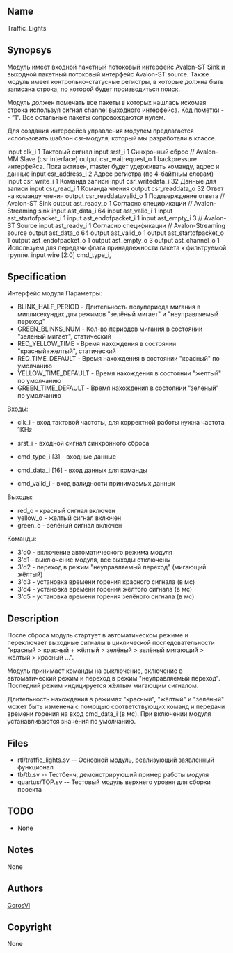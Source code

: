 Name
----

Traffic_Lights


Synopsys
--------
Модуль имеет входной пакетный потоковый интерфейс Avalon-ST Sink и
выходной пакетный потоковый интерфейс Avalon-ST source. Также модуль имеет
контрольно-статусные регистры, в которые должна быть записана строка, по которой
будет производиться поиск.

Модуль должен помечать все пакеты в которых нашлась искомая строка
используя сигнал channel выходного интерфейса. Код пометки -- “1”. Все остальные
пакеты сопровождаются нулем.

Для создания интерфейса управления модулем предлагается использовать шаблон
csr-модуля, который мы разработали в классе.


input clk_i  1 Тактовый сигнал
input srst_i  1 Cинхронный сброс
// Avalon-MM Slave (csr interface)
output csr_waitrequest_o  1 backpressure интерфейса. Пока активен, master будет удерживать команду, адрес и данные
input csr_address_i 2 Адрес регистра (по 4-байтным словам)
input csr_write_i 1 Команда записи
input csr_writedata_i 32 Данные для записи
input csr_read_i 1 Команда чтения
output csr_readdata_o 32 Ответ на команду чтения
output csr_readdatavalid_o 1 Подтверждение ответа
// Avalon-ST Sink
output ast_ready_o 1 Согласно спецификации
// Avalon-Streaming sink
input ast_data_i 64
input ast_valid_i 1
input ast_startofpacket_i 1
input ast_endofpacket_i 1
input ast_empty_i 3
// Avalon-ST Source
input ast_ready_i 1 Согласно спецификации
// Avalon-Streaming source
output ast_data_o 64
output ast_valid_o 1
output ast_startofpacket_o 1
output ast_endofpacket_o 1
output ast_empty_o 3
output ast_channel_o 1 Используем для передачи флага принадлежности пакета к фильтруемой группе.
	input  wire  [2:0]  cmd_type_i,

Specification
-------------

Интерфейс модуля
Параметры:
* BLINK_HALF_PERIOD   - Длительность полупериода мигания в миллисекундах
   для режимов "зелёный мигает" и "неуправляемый переход"
* GREEN_BLINKS_NUM    - Кол-во периодов мигания в состоянии "зеленый мигает", статический
* RED_YELLOW_TIME     - Время нахождения в состоянии "красный+желтый", статический
* RED_TIME_DEFAULT    - Время нахождения в состоянии "красный" по умолчанию
* YELLOW_TIME_DEFAULT - Время нахождения в состоянии "желтый" по умолчанию
* GREEN_TIME_DEFAULT  - Время нахождения в состоянии "зеленый" по умолчанию

Входы:
* clk_i  - вход тактовой частоты, для корректной работы нужна частота 1KHz
* srst_i - входной сигнал синхронного сброса

* cmd_type_i [3]  - входные данные
* cmd_data_i [16] - вход данных для команды
* cmd_valid_i     - вход валидности принимаемых данных

Выходы:
* red_o    - красный сигнал включен
* yellow_o - желтый сигнал включен
* green_o  - зелёный сигнал включен

Команды:
* 3'd0 - включение автоматического режима модуля
* 3'd1 - выключение модуля, все выходы отключены
* 3'd2 - переход в режим "неуправляемый переход" (мигающий жёлтый)
* 3'd3 - установка времени горения красного сигнала (в мс)
* 3'd4 - установка времени горения жёлтого сигнала (в мс)
* 3'd5 - установка времени горения зелёного сигнала (в мс)


Description
-----------

После сброса модуль стартует в автоматическом режиме и переключает выходные сигналы в
 циклической последовательности "красный > красный + жёлтый > зелёный > зелёный
 мигающий > жёлтый > красный ...".

Модуль принимает команды на выключение, включение в автоматический режим и переход
 в режим "неуправляемый переход". Последний режим индицируется жёлтым мигающим сигналом.

Длительность нахождения в режимах "красный", "жёлтый" и "зелёный" может быть изменена
 с помощью соответствующих команд и передачи времени горения на вход cmd_data_i (в мс).
 При включении модуля устанавливаются значения по умолчанию.


Files
-----

* rtl/traffic_lights.sv --  Основной модуль, реализующий заявленный функционал
* tb/tb.sv              --  Тестбенч, демонстрируюший пример работы модуля
* quartus/TOP.sv        --  Тестовый модуль верхнего уровня для сборки проекта


TODO
----

* None


Notes
-----

None


Authors
-------

[GorosVi](https://github.com/GorosVi)


Copyright
---------

None

